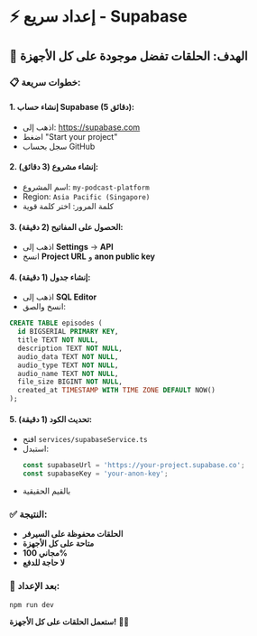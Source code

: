# ⚡ إعداد سريع - Supabase

## 🎯 الهدف: الحلقات تفضل موجودة على كل الأجهزة

### 📋 خطوات سريعة:

#### 1. إنشاء حساب Supabase (5 دقائق):
- اذهب إلى: https://supabase.com
- اضغط "Start your project"
- سجل بحساب GitHub

#### 2. إنشاء مشروع (3 دقائق):
- اسم المشروع: `my-podcast-platform`
- Region: `Asia Pacific (Singapore)`
- كلمة المرور: اختر كلمة قوية

#### 3. الحصول على المفاتيح (2 دقيقة):
- اذهب إلى **Settings** → **API**
- انسخ **Project URL** و **anon public key**

#### 4. إنشاء جدول (1 دقيقة):
- اذهب إلى **SQL Editor**
- انسخ والصق:
```sql
CREATE TABLE episodes (
  id BIGSERIAL PRIMARY KEY,
  title TEXT NOT NULL,
  description TEXT NOT NULL,
  audio_data TEXT NOT NULL,
  audio_type TEXT NOT NULL,
  audio_name TEXT NOT NULL,
  file_size BIGINT NOT NULL,
  created_at TIMESTAMP WITH TIME ZONE DEFAULT NOW()
);
```

#### 5. تحديث الكود (1 دقيقة):
- افتح `services/supabaseService.ts`
- استبدل:
  ```typescript
  const supabaseUrl = 'https://your-project.supabase.co';
  const supabaseKey = 'your-anon-key';
  ```
- بالقيم الحقيقية

### ✅ النتيجة:
- **الحلقات محفوظة على السيرفر**
- **متاحة على كل الأجهزة**
- **مجاني 100%**
- **لا حاجة للدفع**

### 🚀 بعد الإعداد:
```bash
npm run dev
```

**ستعمل الحلقات على كل الأجهزة!** 🎵✨
